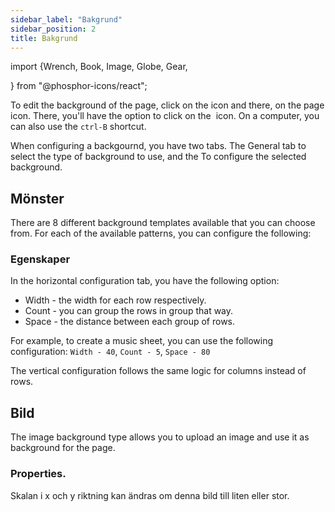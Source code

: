 ```yaml
---
sidebar_label: "Bakgrund"
sidebar_position: 2
title: Bakgrund
---
```


import {Wrench, Book, Image, Globe, Gear,

} from "@phosphor-icons/react";

To edit the background of the page, click on the <Wrench/> icon and there, on the <Book/> page icon. There, you'll have the option to click on the <Image/> icon. On a computer, you can also use the `ctrl-B` shortcut.

When configuring a backgournd, you have two tabs. The <Globe/> General tab to select the type of background to use, and the <Gear/> To configure the selected background.

## <Globe/> Mönster

There are 8 different background templates available that you can choose from. For each of the available patterns, you can configure the following:


### <Gear/> Egenskaper

In the horizontal configuration tab, you have the following option:

- Width - the width for each row respectively.
- Count - you can group the rows in group that way.
- Space - the distance between each group of rows.

For example, to create a music sheet, you can use the following configuration: `Width - 40`, `Count - 5`, `Space - 80`

The vertical configuration follows the same logic for columns instead of rows.

## <Globe/> Bild

The image background type allows you to upload an image and use it as background for the page.

### <Gear/> Properties.

Skalan i x och y riktning kan ändras om denna bild till liten eller stor.
